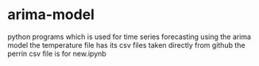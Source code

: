 # arima-model
python programs which is used for time series forecasting using the arima model
the temperature file has its csv files taken directly from github 
the perrin csv file is for new.ipynb
